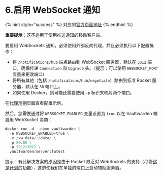 # 6.启用 WebSocket 通知

{% hint style="success" %}
对应的[官方页面地址](https://github.com/dani-garcia/vaultwarden/wiki/Enabling-WebSocket-notifications)
{% endhint %}

**重要提示**：这不适用于使用推送通知的移动客户端。

要启用 WebSockets 通知，必须使用外部反向代理，并且必须执行以下配置操作：

* 将 `/notifications/hub` 端点路由到 WebSocket 服务器，默认在 `3012` 端口，确保传递 `Connection` 和 `Upgrade` 头。（提示：可以使用 `WEBSOCKET_PORT` 变量来更改端口）
* 将所有其他（包括 `/notifications/hub/negotiate`）路由到标准 Rocket 服务器，默认在 `80` 端口上。
* 如果使用 Docker，则可能还需要使用 `-p` 标识来映射两个端口。

在[代理示例](../deployment/proxy-examples.md)页面查看配置示例。

然后，您需要通过将 `WEBSOCKET_ENABLED` 变量设置为 `true` 以在 Vaultwarden 端启用 WebSocket 协商：

```python
docker run -d --name vaultwarden \
  -e WEBSOCKET_ENABLED=true \
  -v /vw-data/:/data/ \
  -p 80:80 \
  -p 3012:3012 \
  vaultwarden/server:latest
```

提示：有此解决方案的原因是由于 Rocket 缺乏对 WebSockets 的支持（尽管[这是计划的功能](https://github.com/SergioBenitez/Rocket/issues/90)），这迫使我们在单独的端口上启动辅助服务器。
